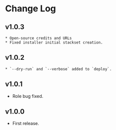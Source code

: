 # Change Log

## v1.0.3
    * Open-source credits and URLs
    * Fixed installer initial stackset creation.

## v1.0.2
    * `--dry-run` and `--verbose` added to `deploy`.

## v1.0.1
  * Role bug fixed.

## v1.0.0
  * First release.
